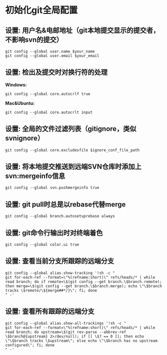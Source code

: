 # 初始化git全局配置
## 设置: 用户名&电邮地址（git本地提交显示的提交者，不影响svn的提交）

    git config --global user.name $your_name
    git config --global user.email $your_email
## 设置: 检出及提交时对换行符的处理
**Windows:**

    git config --global core.autocrlf true
**Mac&Ubuntu:**

    git config --global core.autocrlt input
## 设置: 全局的文件过滤列表（gitignore，类似svnignore）

    git config --global core.excludesfile $ignore_conf_file_path
## 设置: 将本地提交推送到远端SVN仓库时添加上svn:mergeinfo信息

    git config --global svn.pushmergeinfo true
## 设置: git pull时总是以rebase代替merge

    git config --global branch.autosetuprebase always
## 设置: git命令行输出时对终端着色

    git config --global color.ui true
## 设置: 查看当前分支所跟踪的远端分支

    git config --global alias.show-tracking '!sh -c "
    git for-each-ref --format=\"%(refname:short)\" refs/heads/* | while read branch; do if remote=\$(git config --get branch.\$branch.remote); then merge=\$(git config --get branch.\$branch.merge); echo \"\$branch tracks \$remote/\${merge##*/}\"; fi; done 
    " -'
## 设置: 查看所有跟踪的远端分支

    git config --global alias.show-all-trackings '!sh -c "
    git for-each-ref --format=\"%(refname:short)\" refs/heads/* | while read branch; do upstream=\$(git rev-parse --abbrev-ref \$branch@{upstream} 2>/dev/null); if [[ \$? == 0 ]]; then echo \"\$branch tracks \$upstream\"; else echo \"\$branch has no upstream configured\"; fi; done
    " -'
